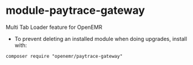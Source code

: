 # module-paytrace-gateway
Multi Tab Loader feature for OpenEMR
- To prevent deleting an installed module when doing upgrades, install with:

`composer require "openemr/paytrace-gateway"`

